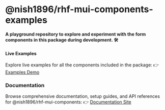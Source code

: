 # @nish1896/rhf-mui-components-examples

**A playground repository to explore and experiment with the form components in this package during development. 🛠️**

#### Live Examples
Explore live examples for all the components included in the package:
👉 [Examples Demo](https://rhf-mui-components-examples.netlify.app/)

### Documentation
Browse comprehensive documentation, setup guides, and API references for @nish1896/rhf-mui-components:
👉 [Documentation Site](https://rhf-mui-components.netlify.app)